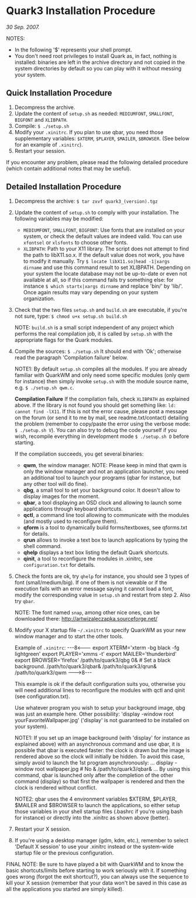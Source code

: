 Quark3 Installation Procedure
=============================

_30 Sep. 2007._

NOTES:
- In the following '$' represents your shell prompt.
- You don't need root privileges to install Quark as, in fact,
  nothing is installed: binaries are left in the archive directory
  and not copied in the system directories by default so you can
  play with it without messing your system.


Quick Installation Procedure
----------------------------

1. Decompress the archive.
2. Update the content of `setup.sh` as needed:
   `MEDIUMFONT`, `SMALLFONT`, `BIGFONT` and `XLIBPATH`.
3. Compile: `$ ./setup.sh`
4. Modify your `.xinitrc`. If you plan to use qbar, you need those
   supplementary variables: `$XTERM`, `$PLAYER`, `$MAILER`, `$BROWSER`.
   (See below for an example of `.xinitrc`). 
5. Restart your session.

If you encounter any problem, please read the following detailed
procedure (which contain additional notes that may be useful).


Detailed Installation Procedure
-------------------------------

 1. Decompress the archive: `$ tar zxvf quark3_(version).tgz`

 2. Update the content of `setup.sh` to comply with your installation.
    The following variables may be modified:
    - `MEDIUMFONT`, `SMALLFONT`, `BIGFONT`:
      Use fonts that are installed on your system, or check the
      default values are indeed valid. You can use `xfontsel` or
      `xlsfonts` to choose other fonts.
    - `XLIBPATH`:
      Path to your X11 library.
      The script does not attempt to find the path to libX11.so.x.
      If the default value does not work, you have to modify it
      manually. Try `$ locate libX11.so|head -1|xargs dirname` and
      use this command result to set XLIBPATH. Depending on your
      system the locate database may not be up-to-date or even
      not available at all, so if this command fails try something
      else: for instance `$ which startx|xargs dirname` and replace
      'bin/' by 'lib/'. Once again results may vary depending on
      your system organization.

 3. Check that the two files `setup.sh` and `build.sh`
    are executable, if you're not sure, type:
	`$ chmod u+x setup.sh build.sh`

    NOTE: `build.sh` is a small script independent of any project which
          performs the real compilation job, it is called by `setup.sh`
          with the appropriate flags for the Quark modules.

 4. Compile the sources:
	`$ ./setup.sh`
    It should end with 'Ok';
    otherwise read the paragraph 'Compilation failure' below.

    NOTE1: By default `setup.sh` compiles all the modules. If you are
           already familiar with QuarkWM and only need some specific
           modules (only qwm for instance) then simply invoke `setup.sh`
           with the module source name, e.g. `$ ./setup.sh qwm.c`.

    **Compilation Failure**
     If the compilation fails, check `XLIBPATH` as explained above.
     If the library is not found you should get something like:
     `ld: cannot find -lX11`.
     If this is not the error cause, please post a message on
     the forum (or send it to me by mail, see readme.txt/contact)
     detailing the problem (remember to copy/paste the error
     using the verbose mode: `$ ./setup.sh V`). You can also try
     to debug the code yourself if you wish, recompile everything
     in development mode `$ ./setup.sh D` before starting.

    If the compilation succeeds, you get several binaries:
      - **qwm**, the window manager.
        NOTE: Please keep in mind that qwm is only the window manager
              and not an application launcher, you need an additional
              tool to launch your programs (qbar for instance, but
              any other tool will do fine).
      - **qbg**, a small tool to set your background color.
        It doesn't allow to display images for the moment.
      - **qbar**, a tool displaying an OSD clock and allowing to
        launch some applications through keyboard shortcuts.
      - **qctl**, a command line tool allowing to communicate with
        the modules (and mostly used to reconfigure them).
      - **qform** is a tool to dynamically build forms/textboxes,
        see qforms.txt for details.
      - **qrun** allows to invoke a text box to launch applications
        by typing the shell command.
      - **qhelp** displays a text box listing the default Quark
        shortcuts.
      - **qinit**, a tool to reconfigure the modules in .xinitrc,
        see `configuration.txt` for details.

 5. Check the fonts are ok, try `qhelp` for instance, you should
    see 3 types of font (small/medium/big). If one of them is
    not viewable or if the execution fails with an error message
    saying it cannot load a font, modify the corresponding value
    in `setup.sh` and restart from step 2. Also try `qbar`.

    NOTE: The font named `snap`, among other nice ones, can be
          downloaded there: http://artwizaleczapka.sourceforge.net/

 6. Modify your X startup file `~/.xinitrc` to specify QuarkWM as
    your new window manager and to start the other tools.

    Example of `.xinitrc`:
		---8<---
		export XTERM='xterm -bg black -fg lightgreen'
		export PLAYER='xmms -t'
		export MAILER='thunderbird'
		export BROWSER='firefox'
		/path/to/quark3/qbg 0& # Set a black background.
		/path/to/quark3/qbar&
		/path/to/quark3/qrun&
		/path/to/quark3/qwm
		--->8---

    This example is ok if the default configuration suits you,
    otherwise you will need additional lines to reconfigure the
    modules with qctl and qinit (see configuration.txt).

    Use whatever program you wish to setup your background image, qbg
    was just an example here. Other possibility:
    'display -window root yourFavoriteWallpaper.jpg' ('display' is not
    guaranteed to be installed on your system).

    NOTE1: If you set up an image background (with 'display' for 
           instance as explained above) with an asynchronous command
           and use qbar, it is possible that qbar is executed faster:
           the clock is drawn but the image is rendered above so the
           clock will initially be hidden. To avoid this case, simply
           avoid to launch the 1st program asynchronously:
			...
			display -window root wallpaper.jpg # No &
			/path/to/quark3/qbar&
			...
           By using this command, qbar is launched only after the
           completion of the other command (display) so that first
           the wallpaper is rendered and then the clock is rendered
           without conflict.

    NOTE2: qbar uses the 4 environment variables $XTERM, $PLAYER,
           $MAILER and $BROWSER to launch the applications, so
           either setup those variables in your shell startup
           files (.bashrc if you're using bash for instance) or
           directly into the .xinitrc as shown above (better).

 7. Restart your X session.

 8. If you're using a desktop manager (gdm, kdm, etc.), remember
    to select 'Default X session' to use your .xinitrc instead
    or the system-wide startup file or the previous configuration.

FINAL NOTE: Be sure to have played a bit with QuarkWM and to know
            the basic shortcuts/limits before starting to work
            seriously with it.
            If something goes wrong (forgot the exit shortcut?),
            you can always use the sequence <ctrl><alt><backspace>
            to kill your X session (remember that your data won't
            be saved in this case as all the applications you
            started are simply killed).

